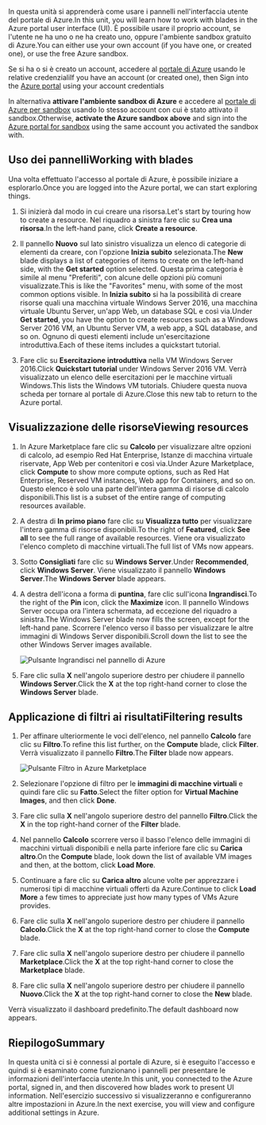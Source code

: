 <span data-ttu-id="0caec-101">In questa unità si apprenderà come usare i pannelli nell'interfaccia utente del portale di Azure.</span><span class="sxs-lookup"><span data-stu-id="0caec-101">In this unit, you will learn how to work with blades in the Azure portal user interface (UI).</span></span> <span data-ttu-id="0caec-102">È possibile usare il proprio account, se l'utente ne ha uno o ne ha creato uno, oppure l'ambiente sandbox gratuito di Azure.</span><span class="sxs-lookup"><span data-stu-id="0caec-102">You can either use your own account (if you have one, or created one), or use the free Azure sandbox.</span></span>

<span data-ttu-id="0caec-103">Se si ha o si è creato un account, accedere al [portale di Azure](https://portal.azure.com?azure-portal=true) usando le relative credenziali</span><span class="sxs-lookup"><span data-stu-id="0caec-103">If you have an account (or created one), then Sign into the [Azure portal](https://portal.azure.com?azure-portal=true) using your account credentials</span></span>

<span data-ttu-id="0caec-104">In alternativa **attivare l'ambiente sandbox di Azure** e accedere al [portale di Azure per sandbox](https://portal.azure.com/learn.docs.microsoft.com?azure-portal=true) usando lo stesso account con cui è stato attivato il sandbox.</span><span class="sxs-lookup"><span data-stu-id="0caec-104">Otherwise, **activate the Azure sandbox above** and sign into the [Azure portal for sandbox](https://portal.azure.com/learn.docs.microsoft.com?azure-portal=true) using the same account you activated the sandbox with.</span></span>

## <a name="working-with-blades"></a><span data-ttu-id="0caec-105">Uso dei pannelli</span><span class="sxs-lookup"><span data-stu-id="0caec-105">Working with blades</span></span>

<span data-ttu-id="0caec-106">Una volta effettuato l'accesso al portale di Azure, è possibile iniziare a esplorarlo.</span><span class="sxs-lookup"><span data-stu-id="0caec-106">Once you are logged into the Azure portal, we can start exploring things.</span></span>

1. <span data-ttu-id="0caec-107">Si inizierà dal modo in cui creare una risorsa.</span><span class="sxs-lookup"><span data-stu-id="0caec-107">Let's start by touring how to create a resource.</span></span> <span data-ttu-id="0caec-108">Nel riquadro a sinistra fare clic su **Crea una risorsa**.</span><span class="sxs-lookup"><span data-stu-id="0caec-108">In the left-hand pane, click **Create a resource**.</span></span>

1. <span data-ttu-id="0caec-109">Il pannello **Nuovo** sul lato sinistro visualizza un elenco di categorie di elementi da creare, con l'opzione **Inizia subito** selezionata.</span><span class="sxs-lookup"><span data-stu-id="0caec-109">The **New** blade displays a list of categories of items to create on the left-hand side, with the **Get started** option selected.</span></span> <span data-ttu-id="0caec-110">Questa prima categoria è simile al menu "Preferiti", con alcune delle opzioni più comuni visualizzate.</span><span class="sxs-lookup"><span data-stu-id="0caec-110">This is like the "Favorites" menu, with some of the most common options visible.</span></span> <span data-ttu-id="0caec-111">In **Inizia subito** si ha la possibilità di creare risorse quali una macchina virtuale Windows Server 2016, una macchina virtuale Ubuntu Server, un'app Web, un database SQL e così via.</span><span class="sxs-lookup"><span data-stu-id="0caec-111">Under **Get started**, you have the option to create resources such as a Windows Server 2016 VM, an Ubuntu Server VM, a web app, a SQL database, and so on.</span></span> <span data-ttu-id="0caec-112">Ognuno di questi elementi include un'esercitazione introduttiva.</span><span class="sxs-lookup"><span data-stu-id="0caec-112">Each of these items includes a quickstart tutorial.</span></span>

1. <span data-ttu-id="0caec-113">Fare clic su **Esercitazione introduttiva** nella VM Windows Server 2016.</span><span class="sxs-lookup"><span data-stu-id="0caec-113">Click **Quickstart tutorial** under Windows Server 2016 VM.</span></span> <span data-ttu-id="0caec-114">Verrà visualizzato un elenco delle esercitazioni per le macchine virtuali Windows.</span><span class="sxs-lookup"><span data-stu-id="0caec-114">This lists the Windows VM tutorials.</span></span> <span data-ttu-id="0caec-115">Chiudere questa nuova scheda per tornare al portale di Azure.</span><span class="sxs-lookup"><span data-stu-id="0caec-115">Close this new tab to return to the Azure portal.</span></span>

## <a name="viewing-resources"></a><span data-ttu-id="0caec-116">Visualizzazione delle risorse</span><span class="sxs-lookup"><span data-stu-id="0caec-116">Viewing resources</span></span>

1. <span data-ttu-id="0caec-117">In Azure Marketplace fare clic su **Calcolo** per visualizzare altre opzioni di calcolo, ad esempio Red Hat Enterprise, Istanze di macchina virtuale riservate, App Web per contenitori e così via.</span><span class="sxs-lookup"><span data-stu-id="0caec-117">Under Azure Marketplace, click **Compute** to show more compute options, such as Red Hat Enterprise, Reserved VM instances, Web app for Containers, and so on.</span></span> <span data-ttu-id="0caec-118">Questo elenco è solo una parte dell'intera gamma di risorse di calcolo disponibili.</span><span class="sxs-lookup"><span data-stu-id="0caec-118">This list is a subset of the entire range of computing resources available.</span></span>

2. <span data-ttu-id="0caec-119">A destra di **In primo piano** fare clic su **Visualizza tutto** per visualizzare l'intera gamma di risorse disponibili.</span><span class="sxs-lookup"><span data-stu-id="0caec-119">To the right of **Featured**, click **See all** to see the full range of available resources.</span></span> <span data-ttu-id="0caec-120">Viene ora visualizzato l'elenco completo di macchine virtuali.</span><span class="sxs-lookup"><span data-stu-id="0caec-120">The full list of VMs now appears.</span></span>

3. <span data-ttu-id="0caec-121">Sotto **Consigliati** fare clic su **Windows Server**.</span><span class="sxs-lookup"><span data-stu-id="0caec-121">Under **Recommended**, click **Windows Server**.</span></span> <span data-ttu-id="0caec-122">Viene visualizzato il pannello **Windows Server**.</span><span class="sxs-lookup"><span data-stu-id="0caec-122">The **Windows Server** blade appears.</span></span>

4. <span data-ttu-id="0caec-123">A destra dell'icona a forma di **puntina**, fare clic sull'icona **Ingrandisci**.</span><span class="sxs-lookup"><span data-stu-id="0caec-123">To the right of the **Pin** icon, click the **Maximize** icon.</span></span> <span data-ttu-id="0caec-124">Il pannello Windows Server occupa ora l'intera schermata, ad eccezione del riquadro a sinistra.</span><span class="sxs-lookup"><span data-stu-id="0caec-124">The Windows Server blade now fills the screen, except for the left-hand pane.</span></span> <span data-ttu-id="0caec-125">Scorrere l'elenco verso il basso per visualizzare le altre immagini di Windows Server disponibili.</span><span class="sxs-lookup"><span data-stu-id="0caec-125">Scroll down the list to see the other Windows Server images available.</span></span>

    ![Pulsante Ingrandisci nel pannello di Azure](../media/6-maximize-button.png)

5. <span data-ttu-id="0caec-127">Fare clic sulla **X** nell'angolo superiore destro per chiudere il pannello **Windows Server**.</span><span class="sxs-lookup"><span data-stu-id="0caec-127">Click the **X** at the top right-hand corner to close the **Windows Server** blade.</span></span>

## <a name="filtering-results"></a><span data-ttu-id="0caec-128">Applicazione di filtri ai risultati</span><span class="sxs-lookup"><span data-stu-id="0caec-128">Filtering results</span></span>

1. <span data-ttu-id="0caec-129">Per affinare ulteriormente le voci dell'elenco, nel pannello **Calcolo** fare clic su **Filtro**.</span><span class="sxs-lookup"><span data-stu-id="0caec-129">To refine this list further, on the **Compute** blade, click **Filter**.</span></span> <span data-ttu-id="0caec-130">Verrà visualizzato il pannello **Filtro**.</span><span class="sxs-lookup"><span data-stu-id="0caec-130">The **Filter** blade now appears.</span></span>

    ![Pulsante Filtro in Azure Marketplace](../media/6-filter.png)

2. <span data-ttu-id="0caec-132">Selezionare l'opzione di filtro per le **immagini di macchine virtuali** e quindi fare clic su **Fatto**.</span><span class="sxs-lookup"><span data-stu-id="0caec-132">Select the filter option for **Virtual Machine Images**, and then click **Done**.</span></span>

3. <span data-ttu-id="0caec-133">Fare clic sulla **X** nell'angolo superiore destro del pannello **Filtro**.</span><span class="sxs-lookup"><span data-stu-id="0caec-133">Click the **X** in the top right-hand corner of the **Filter** blade.</span></span>

1. <span data-ttu-id="0caec-134">Nel pannello **Calcolo** scorrere verso il basso l'elenco delle immagini di macchini virtuali disponibili e nella parte inferiore fare clic su **Carica altro**.</span><span class="sxs-lookup"><span data-stu-id="0caec-134">On the **Compute** blade, look down the list of available VM images and then, at the bottom, click **Load More**.</span></span>

1. <span data-ttu-id="0caec-135">Continuare a fare clic su **Carica altro** alcune volte per apprezzare i numerosi tipi di macchine virtuali offerti da Azure.</span><span class="sxs-lookup"><span data-stu-id="0caec-135">Continue to click **Load More** a few times to appreciate just how many types of VMs Azure provides.</span></span>

1. <span data-ttu-id="0caec-136">Fare clic sulla **X** nell'angolo superiore destro per chiudere il pannello **Calcolo**.</span><span class="sxs-lookup"><span data-stu-id="0caec-136">Click the **X** at the top right-hand corner to close the **Compute** blade.</span></span>

1. <span data-ttu-id="0caec-137">Fare clic sulla **X** nell'angolo superiore destro per chiudere il pannello **Marketplace**.</span><span class="sxs-lookup"><span data-stu-id="0caec-137">Click the **X** at the top right-hand corner to close the **Marketplace** blade.</span></span>

1. <span data-ttu-id="0caec-138">Fare clic sulla **X** nell'angolo superiore destro per chiudere il pannello **Nuovo**.</span><span class="sxs-lookup"><span data-stu-id="0caec-138">Click the **X** at the top right-hand corner to close the **New** blade.</span></span>

<span data-ttu-id="0caec-139">Verrà visualizzato il dashboard predefinito.</span><span class="sxs-lookup"><span data-stu-id="0caec-139">The default dashboard now appears.</span></span>

## <a name="summary"></a><span data-ttu-id="0caec-140">Riepilogo</span><span class="sxs-lookup"><span data-stu-id="0caec-140">Summary</span></span>

<span data-ttu-id="0caec-141">In questa unità ci si è connessi al portale di Azure, si è eseguito l'accesso e quindi si è esaminato come funzionano i pannelli per presentare le informazioni dell'interfaccia utente.</span><span class="sxs-lookup"><span data-stu-id="0caec-141">In this unit, you connected to the Azure portal, signed in, and then discovered how blades work to present UI information.</span></span> <span data-ttu-id="0caec-142">Nell'esercizio successivo si visualizzeranno e configureranno altre impostazioni in Azure.</span><span class="sxs-lookup"><span data-stu-id="0caec-142">In the next exercise, you will view and configure additional settings in Azure.</span></span>
